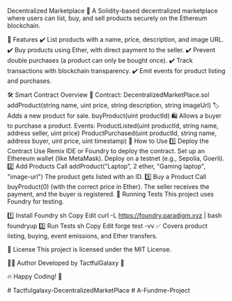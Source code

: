 Decentralized Marketplace 🛒
A Solidity-based decentralized marketplace where users can list, buy, and sell products securely on the Ethereum blockchain.

📌 Features
✔️ List products with a name, price, description, and image URL.
✔️ Buy products using Ether, with direct payment to the seller.
✔️ Prevent double purchases (a product can only be bought once).
✔️ Track transactions with blockchain transparency.
✔️ Emit events for product listing and purchases.

🛠️ Smart Contract Overview
📝 Contract: DecentralizedMarketPlace.sol
addProduct(string name, uint price, string description, string imageUrl)
🏷️ Adds a new product for sale.
buyProduct(uint productId)
🛍️ Allows a buyer to purchase a product.
Events:
ProductListed(uint productId, string name, address seller, uint price)
ProductPurchased(uint productId, string name, address buyer, uint price, uint timestamp)
🚀 How to Use
1️⃣ Deploy the Contract
Use Remix IDE or Foundry to deploy the contract.
Set up an Ethereum wallet (like MetaMask).
Deploy on a testnet (e.g., Sepolia, Goerli).
2️⃣ Add Products
Call addProduct("Laptop", 2 ether, "Gaming laptop", "image-url")
The product gets listed with an ID.
3️⃣ Buy a Product
Call buyProduct(0) (with the correct price in Ether).
The seller receives the payment, and the buyer is registered.
🧪 Running Tests
This project uses Foundry for testing.

1️⃣ Install Foundry
sh
Copy
Edit
curl -L https://foundry.paradigm.xyz | bash
foundryup
2️⃣ Run Tests
sh
Copy
Edit
forge test -vv
✅ Covers product listing, buying, event emissions, and Ether transfers.

📜 License
This project is licensed under the MIT License.

👨‍💻 Author
Developed by TactfulGalaxy 🌌

🔥 Happy Coding! 🚀







#   T a c t f u l g a l a x y - D e c e n t r a l i z e d M a r k e t P l a c e  
 #   A - F u n d m e - P r o j e c t  
 